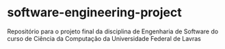 # software-engineering-project
Repositório para o projeto final da disciplina de Engenharia de Software do curso de Ciência da Computação da Universidade Federal de Lavras
